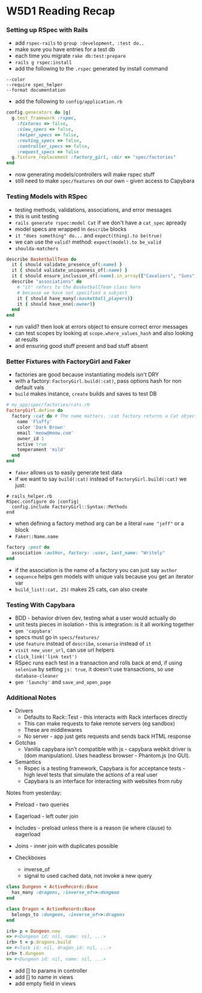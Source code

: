 # W5D1 Reading Recap

### Setting up RSpec with Rails
+ add `rspec-rails` to `group :development, :test do..`
+ make sure you have entries for a test db
+ each time you migrate `rake db:test:prepare`
+ `rails g rspec:install`
+ add the following to the `.rspec` generated by install command
```
--color
--require spec_helper
--format documentation
```
+ add the following to `config/application.rb`
```ruby
config.generators do |g|
  g.test_framework :rspec,
    :fixtures => false,
    :view_specs => false,
    :helper_specs => false,
    :routing_specs => false,
    :controller_specs => false,
    :request_specs => false
  g.fixture_replacement :factory_girl, :dir => "spec/factories"
end
```
+ now generating models/controllers will make rspec stuff
+ still need to make `spec/features` on our own - given access to Capybara

### Testing Models with RSpec
+ testing methods, validations, associations, and error messages
+ this is unit testing
+ `rails generate rspec:model Cat` if we don't have a `cat_spec` apready
+ model specs are wrapped in `describe` blocks
+ `it "does something" do...` and `expect(thing).to be(true)`
+ we can use the `valid?` method: `expect(model).to be_valid`
+ `shoulda-matchers`
```ruby
describe BasketballTeam do
  it { should validate_presence_of(:name) }
  it { should validate_uniqueness_of(:name) }
  it { should ensure_inclusion_of(:name).in_array(["Cavaliers", "Suns", "Mavericks"])} #etc..
  describe "associations" do
    # "it" refers to the BasketballTeam class here
    # because we have not specified a subject
    it { should have_many(:basketball_players)}
    it { should have_one(:owner)}
  end
end
```
+ run valid? then look at errors object to ensure correct error messages
+ can test scopes by looking at `scope.where_values_hash` and also looking at results
+ and ensuring good stuff present and bad stuff absent

### Better Fixtures with FactoryGirl and Faker
+ factories are good because instantiating models isn't DRY
+ with a factory: `FactoryGirl.build(:cat)`, pass options hash for non default vals
+ `build` makes instance, `create` builds and saves to test DB
```ruby
# my_app/spec/factories/cats.rb
FactoryGirl.define do
  factory :cat do # The name matters. :cat factory returns a Cat object.
    name 'Fluffy'
    color 'Dark Brown'
    email 'meow@meow.com'
    owner_id 1
    active true
    temperament 'mild'
  end
end
```
+ `faker` allows us to easily generate test data
+ if we want to say `build(:cat)` instead of `FactoryGirl.build(:cat)` we just:
```
# rails_helper.rb
RSpec.configure do |config|
  config.include FactoryGirl::Syntax::Methods
end
```
+ when defining a factory method arg can be a literal `name "jeff"` or  a block
+ `Faker::Name.name`
```ruby
factory :post do
  association :author, factory: :user, last_name: "Writely"
end
```
+ if the association is the name of a factory you can just say `author`
+ `sequence` helps gen models with unique vals because you get an iterator var
+ `build_list(:cat, 25)` makes 25 cats, can also create

### Testing With Capybara
+ BDD - behavior driven dev, testing what a user would actually do
+ unit tests pieces in isolation - this is integration: is it all working together
+ `gem 'capybara'`
+ specs must go in `specs/features/`
+ use `feature` instead of `describe`, `scenario` instead of `it`
+ `visit new_user_url`, can use url helpers
+ `click_link('link text')`
+  RSpec runs each test in a transaction and rolls back at end, if using
  `selenium` by setting `js: true`, it doesn't use transactions, so use `database-cleaner`
+ `gem 'launchy'` and `save_and_open_page`

### Additional Notes

* Drivers
    * Defaults to Rack::Test - this interacts with Rack interfaces directly
    * This can make requests to fake remote servers (eg sandbox)
    * These are middlewares
    * No server - app just gets requests and sends back HTML response
* Gotchas
    * Vanilla capybara isn’t compatible with js - capybara webkit driver is (dom manipulation). Uses headless browser - Phantom.js (no GUI).
* Semantics
    * Rspec is a testing framework, Capybara is for acceptance tests - high level tests that simulate the actions of a real user
    * Capybara is an interface for interacting with websites from ruby

Notes from yesterday:
* Preload - two queries
* Eagerload - left outer join
* Includes - preload unless there is a reason (ie where clause) to eagerload
* Joins - inner join with duplicates possible

* Checkboxes
  * inverse_of
  * signal to used cached data, not invoke a new query

```ruby
class Dungeon < ActiveRecord::Base
  has_many :dragons, :inverse_of=>:dungeon
end

class Dragon < ActiveRecord::Base
  belongs_to :dungeon, :inverse_of=>:dragons
end

irb> p = Dungeon.new
=> #<Dungeon id: nil, name: nil, ...>
irb> t = p.dragons.build
=> #<Task id: nil, dragon_id: nil, ...>
irb> t.dungeon
=> #<Dungeon id: nil, name: nil, ...>
```
  * add [] to params in controller
  * add [] to name in views
  * add empty field in views
